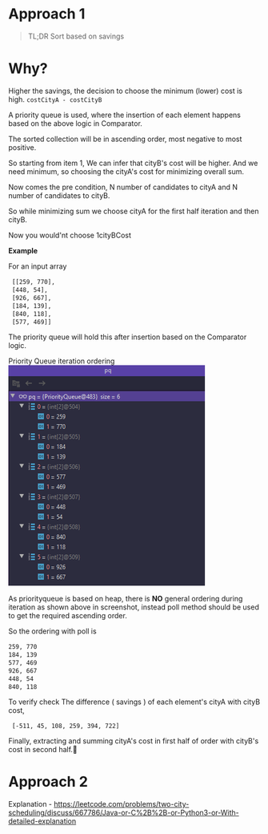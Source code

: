 # Approach 1

> TL;DR Sort based on savings


# Why?

Higher the savings, the decision to choose the minimum (lower) cost is high. ` costCityA - costCityB `

A priority queue is used, where the insertion of each element happens based on the above logic in Comparator.

The sorted collection will be in ascending order, most negative to most positive.

So starting from item 1, We can infer that cityB's cost will be higher. And we need minimum, so choosing the cityA's cost for minimizing overall sum.

Now comes the pre condition, N number of candidates to cityA and N number of candidates to cityB.

So while minimizing sum we choose cityA for the first half iteration and then cityB.

Now you would'nt choose 1cityBCost
 

**Example**

For an input array
```
 [[259, 770], 
 [448, 54],
 [926, 667],
 [184, 139],
 [840, 118],
 [577, 469]]
```

The priority queue will hold this after insertion based on the Comparator logic. 
   
Priority Queue iteration ordering
![Priority Queue after insert](images/pq_iteration_order.png)


As priorityqueue is based on heap, there is **NO** general ordering during iteration as shown above in screenshot, instead poll method should be used to get the required ascending order.

So the ordering with poll is

```
259, 770
184, 139
577, 469
926, 667
448, 54
840, 118
```

To verify check The difference ( savings ) of each element's cityA with cityB cost,

```
 [-511, 45, 108, 259, 394, 722]
``` 

Finally,
extracting and summing cityA's cost in first half of order with cityB's cost in second half.🚀   

# Approach 2

Explanation - https://leetcode.com/problems/two-city-scheduling/discuss/667786/Java-or-C%2B%2B-or-Python3-or-With-detailed-explanation
